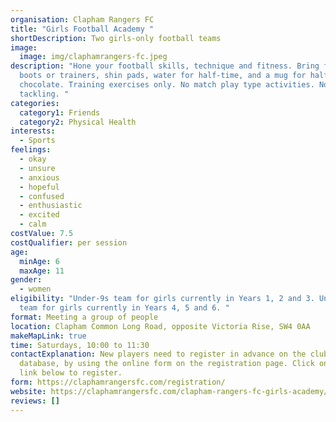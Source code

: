 ```yaml
---
organisation: Clapham Rangers FC
title: "Girls Football Academy "
shortDescription: Two girls-only football teams
image:
  image: img/claphamrangers-fc.jpeg
description: "Hone your football skills, technique and fitness. Bring football
  boots or trainers, shin pads, water for half-time, and a mug for half-time hot
  chocolate. Training exercises only. No match play type activities. No
  tackling. "
categories:
  category1: Friends
  category2: Physical Health
interests:
  - Sports
feelings:
  - okay
  - unsure
  - anxious
  - hopeful
  - confused
  - enthusiastic
  - excited
  - calm
costValue: 7.5
costQualifier: per session
age:
  minAge: 6
  maxAge: 11
gender:
  - women
eligibility: "Under-9s team for girls currently in Years 1, 2 and 3. Under-11s
  team for girls currently in Years 4, 5 and 6. "
format: Meeting a group of people
location: Clapham Common Long Road, opposite Victoria Rise, SW4 0AA
makeMapLink: true
time: Saturdays, 10:00 to 11:30
contactExplanation: New players need to register in advance on the club
  database, by using the online form on the registration page. Click on the form
  link below to register.
form: https://claphamrangersfc.com/registration/
website: https://claphamrangersfc.com/clapham-rangers-fc-girls-academy/
reviews: []
---
```

